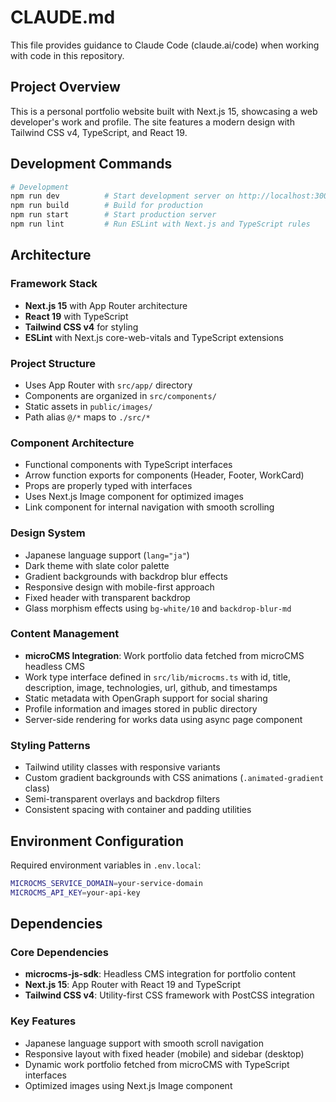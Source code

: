 # CLAUDE.md

This file provides guidance to Claude Code (claude.ai/code) when working with code in this repository.

## Project Overview

This is a personal portfolio website built with Next.js 15, showcasing a web developer's work and profile. The site features a modern design with Tailwind CSS v4, TypeScript, and React 19.

## Development Commands

```bash
# Development
npm run dev          # Start development server on http://localhost:3000
npm run build        # Build for production  
npm run start        # Start production server
npm run lint         # Run ESLint with Next.js and TypeScript rules
```

## Architecture

### Framework Stack
- **Next.js 15** with App Router architecture
- **React 19** with TypeScript
- **Tailwind CSS v4** for styling
- **ESLint** with Next.js core-web-vitals and TypeScript extensions

### Project Structure
- Uses App Router with `src/app/` directory
- Components are organized in `src/components/`
- Static assets in `public/images/`
- Path alias `@/*` maps to `./src/*`

### Component Architecture
- Functional components with TypeScript interfaces
- Arrow function exports for components (Header, Footer, WorkCard)
- Props are properly typed with interfaces
- Uses Next.js Image component for optimized images
- Link component for internal navigation with smooth scrolling

### Design System
- Japanese language support (`lang="ja"`)
- Dark theme with slate color palette
- Gradient backgrounds with backdrop blur effects
- Responsive design with mobile-first approach
- Fixed header with transparent backdrop
- Glass morphism effects using `bg-white/10` and `backdrop-blur-md`

### Content Management
- **microCMS Integration**: Work portfolio data fetched from microCMS headless CMS
- Work type interface defined in `src/lib/microcms.ts` with id, title, description, image, technologies, url, github, and timestamps
- Static metadata with OpenGraph support for social sharing
- Profile information and images stored in public directory
- Server-side rendering for works data using async page component

### Styling Patterns
- Tailwind utility classes with responsive variants
- Custom gradient backgrounds with CSS animations (`.animated-gradient` class)
- Semi-transparent overlays and backdrop filters
- Consistent spacing with container and padding utilities

## Environment Configuration

Required environment variables in `.env.local`:
```bash
MICROCMS_SERVICE_DOMAIN=your-service-domain
MICROCMS_API_KEY=your-api-key
```

## Dependencies

### Core Dependencies
- **microcms-js-sdk**: Headless CMS integration for portfolio content
- **Next.js 15**: App Router with React 19 and TypeScript
- **Tailwind CSS v4**: Utility-first CSS framework with PostCSS integration

### Key Features
- Japanese language support with smooth scroll navigation
- Responsive layout with fixed header (mobile) and sidebar (desktop)
- Dynamic work portfolio fetched from microCMS with TypeScript interfaces
- Optimized images using Next.js Image component